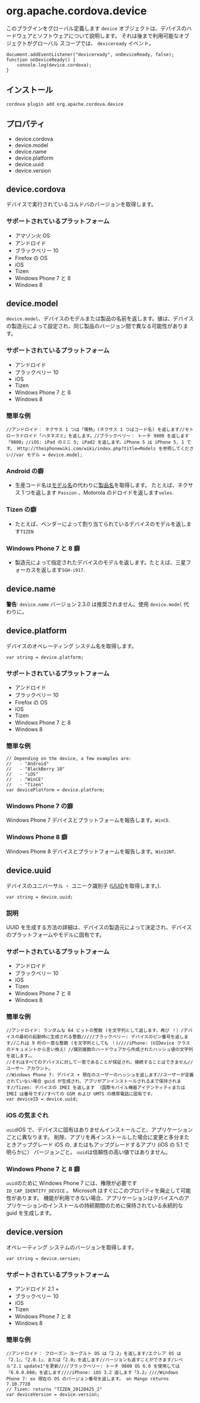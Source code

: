<!---
    Licensed to the Apache Software Foundation (ASF) under one
    or more contributor license agreements.  See the NOTICE file
    distributed with this work for additional information
    regarding copyright ownership.  The ASF licenses this file
    to you under the Apache License, Version 2.0 (the
    "License"); you may not use this file except in compliance
    with the License.  You may obtain a copy of the License at

      http://www.apache.org/licenses/LICENSE-2.0

    Unless required by applicable law or agreed to in writing,
    software distributed under the License is distributed on an
    "AS IS" BASIS, WITHOUT WARRANTIES OR CONDITIONS OF ANY
    KIND, either express or implied.  See the License for the
    specific language governing permissions and limitations
    under the License.
-->

# org.apache.cordova.device

このプラグインをグローバル定義します `device` オブジェクトは、デバイスのハードウェアとソフトウェアについて説明します。 それは後まで利用可能なオブジェクトがグローバル スコープでは、 `deviceready` イベント。

    document.addEventListener("deviceready", onDeviceReady, false);
    function onDeviceReady() {
        console.log(device.cordova);
    }
    

## インストール

    cordova plugin add org.apache.cordova.device
    

## プロパティ

*   device.cordova
*   device.model
*   device.name
*   device.platform
*   device.uuid
*   device.version

## device.cordova

デバイスで実行されているコルドバのバージョンを取得します。

### サポートされているプラットフォーム

*   アマゾン火 OS
*   アンドロイド
*   ブラックベリー 10
*   Firefox の OS
*   iOS
*   Tizen
*   Windows Phone 7 と 8
*   Windows 8

## device.model

`device.model`、デバイスのモデルまたは製品の名前を返します。値は、デバイスの製造元によって設定され、同じ製品のバージョン間で異なる可能性があります。

### サポートされているプラットフォーム

*   アンドロイド
*   ブラックベリー 10
*   iOS
*   Tizen
*   Windows Phone 7 と 8
*   Windows 8

### 簡単な例

    //アンドロイド： ネクサス 1 つは「情熱」(ネクサス 1 つはコード名) を返します//モトローラドロイド「ハタネズミ」を返します。//ブラックベリー： トーチ 9800 を返します「9800」//iOS: iPad のミニ 5; iPad2 を返します。iPhone 5 は iPhone 5, 1 です。 Http://theiphonewiki.com/wiki/index.php?title=Models を参照してください//var モデル = device.model;
    

### Android の癖

*   生産コード名は[モデル名][1]の代わりに[製品名][2]を取得します。 たとえば、ネクサス 1 つを返します `Passion` 、Motorola のドロイドを返します`voles`.

 [1]: http://developer.android.com/reference/android/os/Build.html#MODEL
 [2]: http://developer.android.com/reference/android/os/Build.html#PRODUCT

### Tizen の癖

*   たとえば、ベンダーによって割り当てられているデバイスのモデルを返します`TIZEN`

### Windows Phone 7 と 8 癖

*   製造元によって指定されたデバイスのモデルを返します。たとえば、三星フォーカスを返します`SGH-i917`.

## device.name

**警告**: `device.name` バージョン 2.3.0 は推奨されません。使用 `device.model` 代わりに。

## device.platform

デバイスのオペレーティング システム名を取得します。

    var string = device.platform;
    

### サポートされているプラットフォーム

*   アンドロイド
*   ブラックベリー 10
*   Firefox の OS
*   iOS
*   Tizen
*   Windows Phone 7 と 8
*   Windows 8

### 簡単な例

    // Depending on the device, a few examples are:
    //   - "Android"
    //   - "BlackBerry 10"
    //   - "iOS"
    //   - "WinCE"
    //   - "Tizen"
    var devicePlatform = device.platform;
    

### Windows Phone 7 の癖

Windows Phone 7 デバイスとプラットフォームを報告します。`WinCE`.

### Windows Phone 8 癖

Windows Phone 8 デバイスとプラットフォームを報告します。`Win32NT`.

## device.uuid

デバイスのユニバーサル ・ ユニーク識別子 ([UUID][3]を取得します。).

 [3]: http://en.wikipedia.org/wiki/Universally_Unique_Identifier

    var string = device.uuid;
    

### 説明

UUID を生成する方法の詳細は、デバイスの製造元によって決定され、デバイスのプラットフォームやモデルに固有です。

### サポートされているプラットフォーム

*   アンドロイド
*   ブラックベリー 10
*   iOS
*   Tizen
*   Windows Phone 7 と 8
*   Windows 8

### 簡単な例

    //アンドロイド: ランダムな 64 ビットの整数 (を文字列として返します、再び ！）/デバイスの最初の起動時に生成される整数/////ブラックベリー: デバイスのピン番号を返します//これは 9 桁の一意な整数 (を文字列としても ！)////iPhone: (UIDevice クラスのドキュメントから言い換え）//識別複数のハードウェアから作成されたハッシュ値の文字列を返します。。
    //それはすべてのデバイスに対して一意であることが保証され、接続することはできません//ユーザー アカウント。
    //Windows Phone 7: デバイス + 現在のユーザーのハッシュを返します//ユーザーが定義されていない場合 guid が生成され、アプリがアンインストールされるまで保持されます//Tizen: デバイスの IMEI を返します （国際モバイル機器アイデンティティまたは IMEI は番号です//すべての GSM および UMTS の携帯電話に固有です。
    var deviceID = device.uuid;
    

### iOS の気まぐれ

`uuid`IOS で、デバイスに固有はありませんインストールごと、アプリケーションごとに異なります。 削除、アプリを再インストールした場合に変更と多分またときアップグレード iOS の, またはもアップグレードするアプリ (iOS の 5.1 で明らかに） バージョンごと。 `uuid`は信頼性の高い値ではありません。

### Windows Phone 7 と 8 癖

`uuid`のために Windows Phone 7 には、権限が必要です `ID_CAP_IDENTITY_DEVICE` 。 Microsoft はすぐにこのプロパティを廃止して可能性があります。 機能が利用できない場合、アプリケーションはデバイスへのアプリケーションのインストールの持続期間のために保持されている永続的な guid を生成します。

## device.version

オペレーティング システムのバージョンを取得します。

    var string = device.version;
    

### サポートされているプラットフォーム

*   アンドロイド 2.1 +
*   ブラックベリー 10
*   iOS
*   Tizen
*   Windows Phone 7 と 8
*   Windows 8

### 簡単な例

    //アンドロイド： フローズン ヨーグルト OS は「2.2」を返します/エクレア OS は「2.1」、「2.0.1」、または「2.0」を返します//バージョンも返すことができます/レベル"2.1 update1"を更新////ブラックベリー: トーチ 9800 OS 6.0 を使用しては「6.0.0.600」を返します////iPhone: iOS 3.2 返します「3.2」////Windows Phone 7: ex 現在の OS のバージョン番号を返します。 on Mango returns 7.10.7720
    // Tizen: returns "TIZEN_20120425_2"
    var deviceVersion = device.version;